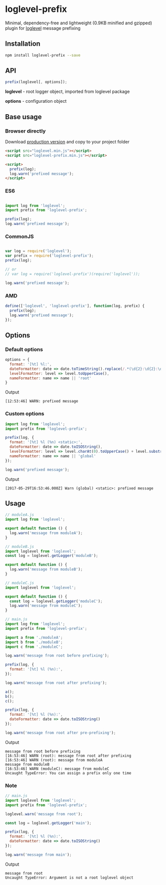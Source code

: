 # loglevel-prefix
Minimal, dependency-free and lightweight (0.9KB minified and gzipped) plugin for [loglevel](https://github.com/pimterry/loglevel) message prefixing

## Installation

```sh
npm install loglevel-prefix --save
```

## API

```javascript
prefix(loglevel[, options]);
```

**loglevel** - root logger object, imported from loglevel package

**options** - configuration object

## Base usage

### Browser directly

Download [production version](https://raw.githubusercontent.com/kutuluk/loglevel-prefix/master/dist/loglevel-prefix.min.js)
and copy to your project folder
```html
<script src="loglevel.min.js"></script>
<script src="loglevel-prefix.min.js"></script>

<script>
  prefix(log);
  log.warn('prefixed message');
</script>
```

### ES6
```javascript

import log from 'loglevel';
import prefix from 'loglevel-prefix';

prefix(log);
log.warn('prefixed message');

```

### CommonJS
```javascript

var log = require('loglevel');
var prefix = require('loglevel-prefix');
prefix(log);

// or
// var log = require('loglevel-prefix')(require('loglevel'));

log.warn('prefixed message');

```

### AMD
```javascript
define(['loglevel', 'loglevel-prefix'], function(log, prefix) {
  prefix(log);
  log.warn('prefixed message');
});
```

## Options

### Default options
```javascript
options = {
  format: '[%t] %l:',
  dateFormatter: date => date.toTimeString().replace(/.*(\d{2}:\d{2}:\d{2}).*/, '$1'),
  levelFormatter: level => level.toUpperCase(),
  nameFormatter: name => name || 'root'
}
```

Output
```
[12:53:46] WARN: prefixed message
```

### Custom options
```javascript
import log from 'loglevel';
import prefix from 'loglevel-prefix';

prefix(log, {
  format: '[%t] %l (%n) <static>:',
  dateFormatter: date => date.toISOString(),
  levelFormatter: level => level.charAt(0).toUpperCase() + level.substr(1),
  nameFormatter: name => name || 'global'
});

log.warn('prefixed message');
```

Output
```
[2017-05-29T16:53:46.000Z] Warn (global) <static>: prefixed message
```

## Usage

```javascript
// moduleA.js
import log from 'loglevel';

export default function () {
  log.warn('message from moduleA');
}
```

```javascript
// moduleB.js
import loglevel from 'loglevel';
const log = loglevel.getLogger('moduleB');

export default function () {
  log.warn('message from moduleB');
}
```

```javascript
// moduleC.js
import loglevel from 'loglevel';

export default function () {
  const log = loglevel.getLogger('moduleC');
  log.warn('message from moduleC');
}
```

```javascript
// main.js
import log from 'loglevel';
import prefix from 'loglevel-prefix';

import a from './moduleA';
import b from './moduleB';
import c from './moduleC';

log.warn('message from root before prefixing');

prefix(log, {
  format: '[%t] %l (%n):',
});

log.warn('message from root after prefixing');

a();
b();
c();

prefix(log, {
  format: '[%t] %l (%n):',
  dateFormatter: date => date.toISOString()
});

log.warn('message from root after pre-prefixing');
```

Output
```
message from root before prefixing
[16:53:46] WARN (root): message from root after prefixing
[16:53:46] WARN (root): message from moduleA
message from moduleB
[16:53:46] WARN (moduleC): message from moduleC
Uncaught TypeError: You can assign a prefix only one time
```

### Note

```javascript
// main.js
import loglevel from 'loglevel';
import prefix from 'loglevel-prefix';

loglevel.warn('message from root');

const log = loglevel.getLogger('main');

prefix(log, {
  format: '[%t] %l (%n):',
  dateFormatter: date => date.toISOString()
});

log.warn('message from main');
```

Output
```
message from root
Uncaught TypeError: Argument is not a root loglevel object
```
